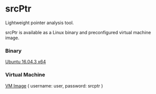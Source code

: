 # srcPtr
Lightweight pointer analysis tool.

srcPtr is available as a Linux binary and preconfigured virtual machine image.

### Binary
[Ubuntu 16.04.3 x64](http://www.sdml.cs.kent.edu/lmcrs/srcPtr/srcPtr-Ubuntu16.04-64.zip)

### Virtual Machine
[VM Image](http://www.sdml.cs.kent.edu/lmcrs/srcPtr/srcPtr_VM.zip)
( username: user, password: srcptr )
